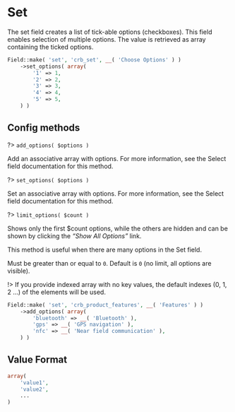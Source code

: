 # Set

The set field creates a list of tick-able options (checkboxes). This field enables selection of multiple options. The value is retrieved as array containing the ticked options.

```php
Field::make( 'set', 'crb_set', __( 'Choose Options' ) )
	->set_options( array(
		'1' => 1,
		'2' => 2,
		'3' => 3,
		'4' => 4,
		'5' => 5,
	) )
```

## Config methods

?> `add_options( $options )`

Add an associative array with options. For more information, see the Select field documentation for this method.

?> `set_options( $options )`

Set an associative array with options. For more information, see the Select field documentation for this method.

?> `limit_options( $count )`

Shows only the first $count options, while the others are hidden and can be shown by clicking the *“Show All Options”* link.

This method is useful when there are many options in the Set field.

Must be greater than or equal to `0`. Default is `0` (no limit, all options are visible).

!> If you provide indexed array with no key values, the default indexes (0, 1, 2 …) of the elements will be used.

```php
Field::make( 'set', 'crb_product_features', __( 'Features' ) )
    ->add_options( array(
        'bluetooth' => __( 'Bluetooth' ),
        'gps' => __( 'GPS navigation' ),
        'nfc' => __( 'Near field communication' ),
    ) )
```

## Value Format

```php
array(
    'value1',
    'value2',
    ...
)
```
